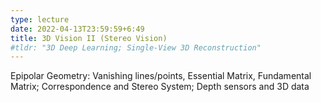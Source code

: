 ```yaml
---
type: lecture
date: 2022-04-13T23:59:59+6:49
title: 3D Vision II (Stereo Vision)
#tldr: "3D Deep Learning; Single-View 3D Reconstruction"
---
```

Epipolar Geometry: Vanishing lines/points, Essential Matrix, Fundamental Matrix; Correspondence and Stereo System; Depth sensors and 3D data